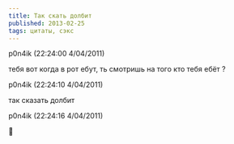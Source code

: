 ```yaml
---
title: Так скать долбит
published: 2013-02-25
tags: цитаты, сэкс
---
```


p0n4ik (22:24:00 4/04/2011)

тебя вот когда в рот ебут, ть смотришь на того кто тебя ебёт ?



p0n4ik (22:24:10 4/04/2011)

так сказать долбит



p0n4ik (22:24:16 4/04/2011)

🙂
